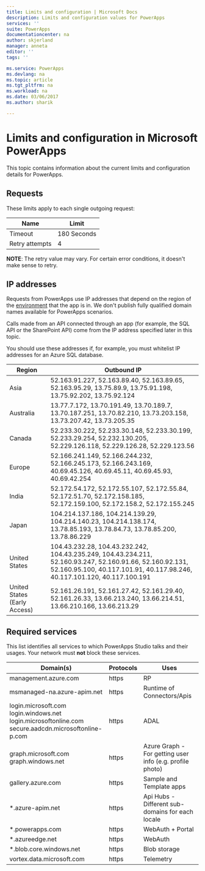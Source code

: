 ```yaml
---
title: Limits and configuration | Microsoft Docs
description: Limits and configuration values for PowerApps
services: ''
suite: PowerApps
documentationcenter: na
author: skjerland
manager: anneta
editor: ''
tags: ''

ms.service: PowerApps
ms.devlang: na
ms.topic: article
ms.tgt_pltfrm: na
ms.workload: na
ms.date: 03/06/2017
ms.author: sharik

---
```

# Limits and configuration in Microsoft PowerApps
This topic contains information about the current limits and configuration details for PowerApps.

## Requests
These limits apply to each single outgoing request:

| Name | Limit |
| --- | --- |
| Timeout |180 Seconds |
| Retry attempts |4 |

**NOTE**: The retry value may vary. For certain error conditions, it doesn't make sense to retry.

## IP addresses
Requests from PowerApps use IP addresses that depend on the region of the [environment](environments-overview.md) that the app is in. We don't publish fully qualified domain names available for PowerApps scenarios.

Calls made from an API connected through an app (for example, the SQL API or the SharePoint API) come from the IP address specified later in this topic.

You should use these addresses if, for example, you must whitelist IP addresses for an Azure SQL database.

| Region | Outbound IP |
| --- | --- |
| Asia |52.163.91.227, 52.163.89.40, 52.163.89.65, 52.163.95.29, 13.75.89.9, 13.75.91.198, 13.75.92.202, 13.75.92.124 |
| Australia |13.77.7.172, 13.70.191.49, 13.70.189.7, 13.70.187.251, 13.70.82.210, 13.73.203.158, 13.73.207.42, 13.73.205.35 |
| Canada |52.233.30.222, 52.233.30.148, 52.233.30.199, 52.233.29.254, 52.232.130.205, 52.229.126.118, 52.229.126.28, 52.229.123.56 |
| Europe |52.166.241.149, 52.166.244.232, 52.166.245.173, 52.166.243.169, 40.69.45.126, 40.69.45.11, 40.69.45.93, 40.69.42.254 |
| India |52.172.54.172, 52.172.55.107, 52.172.55.84, 52.172.51.70, 52.172.158.185, 52.172.159.100, 52.172.158.2, 52.172.155.245 |
| Japan |104.214.137.186, 104.214.139.29, 104.214.140.23, 104.214.138.174, 13.78.85.193, 13.78.84.73, 13.78.85.200, 13.78.86.229 |
| United States |104.43.232.28, 104.43.232.242, 104.43.235.249, 104.43.234.211, 52.160.93.247, 52.160.91.66, 52.160.92.131, 52.160.95.100, 40.117.101.91, 40.117.98.246, 40.117.101.120, 40.117.100.191 |
| United States (Early Access) |52.161.26.191, 52.161.27.42, 52.161.29.40, 52.161.26.33, 13.66.213.240, 13.66.214.51, 13.66.210.166, 13.66.213.29 |

## Required services
This list identifies all services to which PowerApps Studio talks and their usages. Your network must **not** block these services.

| Domain(s) | Protocols | Uses |
| --- | --- | --- |
| management.azure.com |https |RP |
| msmanaged-na.azure-apim.net |https |Runtime of Connectors/Apis |
| login.microsoft.com<br>login.windows.net<br>login.microsoftonline.com<br>secure.aadcdn.microsoftonline-p.com |https |ADAL |
| graph.microsoft.com<br>graph.windows.net |https |Azure Graph - For getting user info (e.g. profile photo) |
| gallery.azure.com |https |Sample and Template apps |
| *.azure-apim.net |https |Api Hubs - Different sub-domains for each locale |
| *.powerapps.com |https |WebAuth + Portal |
| *.azureedge.net |https |WebAuth |
| *.blob.core.windows.net |https |Blob storage |
| vortex.data.microsoft.com |https |Telemetry |

